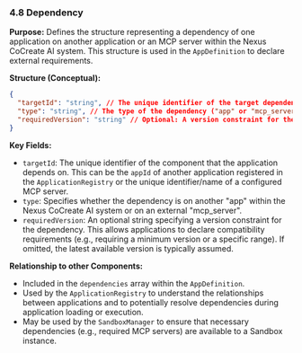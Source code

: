 ### 4.8 Dependency

**Purpose:** Defines the structure representing a dependency of one application on another application or an MCP server within the Nexus CoCreate AI system. This structure is used in the `AppDefinition` to declare external requirements.

**Structure (Conceptual):**

```json
{
  "targetId": "string", // The unique identifier of the target dependency (appId or MCP server ID)
  "type": "string", // The type of the dependency ("app" or "mcp_server")
  "requiredVersion": "string" // Optional: A version constraint for the dependency (e.g., ">=1.0.0", "~1.2", "latest")
}
```

**Key Fields:**

*   `targetId`: The unique identifier of the component that the application depends on. This can be the `appId` of another application registered in the `ApplicationRegistry` or the unique identifier/name of a configured MCP server.
*   `type`: Specifies whether the dependency is on another "app" within the Nexus CoCreate AI system or on an external "mcp_server".
*   `requiredVersion`: An optional string specifying a version constraint for the dependency. This allows applications to declare compatibility requirements (e.g., requiring a minimum version or a specific range). If omitted, the latest available version is typically assumed.

**Relationship to other Components:**

*   Included in the `dependencies` array within the `AppDefinition`.
*   Used by the `ApplicationRegistry` to understand the relationships between applications and to potentially resolve dependencies during application loading or execution.
*   May be used by the `SandboxManager` to ensure that necessary dependencies (e.g., required MCP servers) are available to a Sandbox instance.
